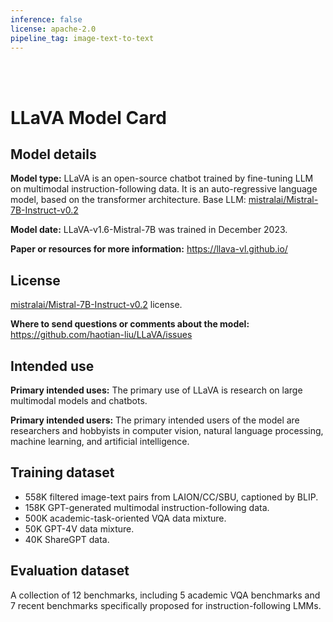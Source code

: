 ```yaml
---
inference: false
license: apache-2.0
pipeline_tag: image-text-to-text
---
```


<br>
<br>

# LLaVA Model Card

## Model details

**Model type:**
LLaVA is an open-source chatbot trained by fine-tuning LLM on multimodal instruction-following data.
It is an auto-regressive language model, based on the transformer architecture.
Base LLM: [mistralai/Mistral-7B-Instruct-v0.2](https://huggingface.co/mistralai/Mistral-7B-Instruct-v0.2)

**Model date:**
LLaVA-v1.6-Mistral-7B was trained in December 2023.

**Paper or resources for more information:**
https://llava-vl.github.io/

## License
[mistralai/Mistral-7B-Instruct-v0.2](https://huggingface.co/mistralai/Mistral-7B-Instruct-v0.2) license.

**Where to send questions or comments about the model:**
https://github.com/haotian-liu/LLaVA/issues

## Intended use
**Primary intended uses:**
The primary use of LLaVA is research on large multimodal models and chatbots.

**Primary intended users:**
The primary intended users of the model are researchers and hobbyists in computer vision, natural language processing, machine learning, and artificial intelligence.

## Training dataset
- 558K filtered image-text pairs from LAION/CC/SBU, captioned by BLIP.
- 158K GPT-generated multimodal instruction-following data.
- 500K academic-task-oriented VQA data mixture.
- 50K GPT-4V data mixture.
- 40K ShareGPT data.

## Evaluation dataset
A collection of 12 benchmarks, including 5 academic VQA benchmarks and 7 recent benchmarks specifically proposed for instruction-following LMMs.